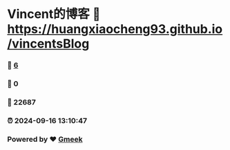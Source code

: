 # Vincent的博客 :link: https://huangxiaocheng93.github.io/vincentsBlog 
### :page_facing_up: [6](https://huangxiaocheng93.github.io/vincentsBlog/tag.html) 
### :speech_balloon: 0 
### :hibiscus: 22687 
### :alarm_clock: 2024-09-16 13:10:47 
### Powered by :heart: [Gmeek](https://github.com/Meekdai/Gmeek)
